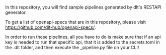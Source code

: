 In this repository, you will find sample pipelines generated by dlt's RESTAPI generator.

To get a list of openapi-specs that are in this repository, please visit https://github.com/dlt-hub/openapi-specs/.

In order to run these pipelines, all you have to do is make sure that if an api key is needed to run that specific api, that it is added to the secrets.toml in the .dlt folder, and then execute the _pipeline.py file on your CLI!
